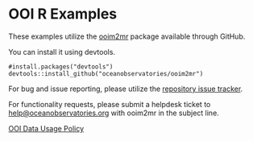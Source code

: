 # OOI R Examples

These examples utilize the [ooim2mr](https://github.com/oceanobservatories/ooim2mr) package available through GitHub.


You can install it using devtools.

```
#install.packages("devtools")
devtools::install_github("oceanobservatories/ooim2mr")
```

For bug and issue reporting, please utilize the [repository issue tracker](https://github.com/oceanobservatories/ooim2mr/issues).

For functionality requests, please submit a helpdesk ticket to help@oceanobservatories.org with ooim2mr in the subject line. 




[OOI Data Usage Policy](https://oceanobservatories.org/usage-policy/)